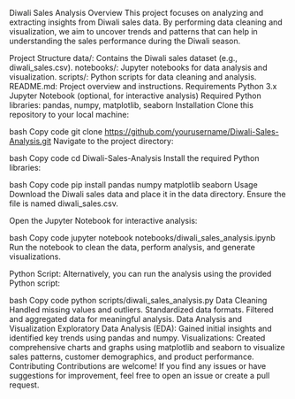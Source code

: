 Diwali Sales Analysis
Overview
This project focuses on analyzing and extracting insights from Diwali sales data. By performing data cleaning and visualization, we aim to uncover trends and patterns that can help in understanding the sales performance during the Diwali season.

Project Structure
data/: Contains the Diwali sales dataset (e.g., diwali_sales.csv).
notebooks/: Jupyter notebooks for data analysis and visualization.
scripts/: Python scripts for data cleaning and analysis.
README.md: Project overview and instructions.
Requirements
Python 3.x
Jupyter Notebook (optional, for interactive analysis)
Required Python libraries: pandas, numpy, matplotlib, seaborn
Installation
Clone this repository to your local machine:

bash
Copy code
git clone https://github.com/yourusername/Diwali-Sales-Analysis.git
Navigate to the project directory:

bash
Copy code
cd Diwali-Sales-Analysis
Install the required Python libraries:

bash
Copy code
pip install pandas numpy matplotlib seaborn
Usage
Download the Diwali sales data and place it in the data directory. Ensure the file is named diwali_sales.csv.

Open the Jupyter Notebook for interactive analysis:

bash
Copy code
jupyter notebook notebooks/diwali_sales_analysis.ipynb
Run the notebook to clean the data, perform analysis, and generate visualizations.

Python Script: Alternatively, you can run the analysis using the provided Python script:

bash
Copy code
python scripts/diwali_sales_analysis.py
Data Cleaning
Handled missing values and outliers.
Standardized data formats.
Filtered and aggregated data for meaningful analysis.
Data Analysis and Visualization
Exploratory Data Analysis (EDA): Gained initial insights and identified key trends using pandas and numpy.
Visualizations: Created comprehensive charts and graphs using matplotlib and seaborn to visualize sales patterns, customer demographics, and product performance.
Contributing
Contributions are welcome! If you find any issues or have suggestions for improvement, feel free to open an issue or create a pull request.
